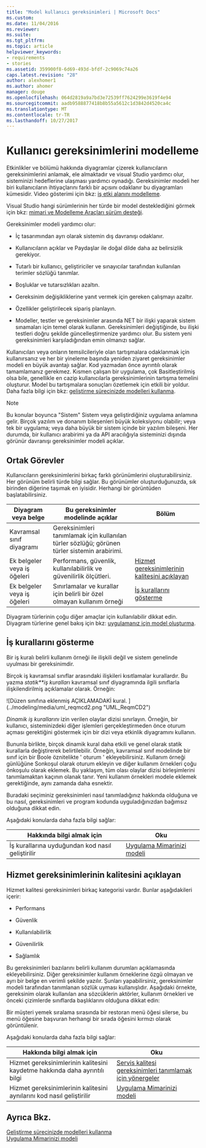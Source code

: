 ```yaml
---
title: "Model kullanıcı gereksinimleri | Microsoft Docs"
ms.custom: 
ms.date: 11/04/2016
ms.reviewer: 
ms.suite: 
ms.tgt_pltfrm: 
ms.topic: article
helpviewer_keywords:
- requirements
- stories
ms.assetid: 359900f8-6d69-493d-bfdf-2c9069c74a26
caps.latest.revision: "28"
author: alexhomer1
ms.author: ahomer
manager: douge
ms.openlocfilehash: 064d2819a9a7bd3e72539ff7624299e3619f4e94
ms.sourcegitcommit: aadb9588877418b8b55a5612c1d3842d4520ca4c
ms.translationtype: MT
ms.contentlocale: tr-TR
ms.lasthandoff: 10/27/2017
---
```

# <a name="model-user-requirements"></a>Kullanıcı gereksinimlerini modelleme
Etkinlikler ve bölümü hakkında diyagramlar çizerek kullanıcıların gereksinimlerini anlamak, ele almaktadır ve visual Studio yardımcı olur, sisteminizi hedeflerine ulaşması yardımcı oynadığı. Gereksinimler modeli her biri kullanıcıların ihtiyaçlarını farklı bir açısını odaklanır bu diyagramları kümesidir. Video gösterimi için bkz: [iş etki alanını modelleme](http://channel9.msdn.com/posts/clinted/UML-with-VS-2010-Part-3-Modeling-the-Business-Domain/).  
  
 Visual Studio hangi sürümlerinin her türde bir model desteklediğini görmek için bkz: [mimari ve Modelleme Araçları sürüm desteği](../modeling/what-s-new-for-design-in-visual-studio.md#VersionSupport).  
  
 Gereksinimler modeli yardımcı olur:  
  
-   İç tasarımından ayrı olarak sistemin dış davranışı odaklanır.  
  
-   Kullanıcıların açıklar ve Paydaşlar ile doğal dilde daha az belirsizlik gerekiyor.  
  
-   Tutarlı bir kullanıcı, geliştiriciler ve sınayıcılar tarafından kullanılan terimler sözlüğü tanımlar.  
  
-   Boşluklar ve tutarsızlıkları azaltın.  
  
-   Gereksinim değişikliklerine yanıt vermek için gereken çalışmayı azaltır.  
  
-   Özellikler geliştirilecek sipariş planlayın.  
  
-   Modeller, testler ve gereksinimler arasında NET bir ilişki yaparak sistem sınamaları için temel olarak kullanın. Gereksinimleri değiştiğinde, bu ilişki testleri doğru şekilde güncelleştirmenize yardımcı olur. Bu sistem yeni gereksinimleri karşıladığından emin olmanızı sağlar.  
  
 Kullanıcıları veya onların temsilcileriyle olan tartışmalara odaklanmak için kullanırsanız ve her bir yineleme başında yeniden ziyaret gereksinimler modeli en büyük avantajı sağlar. Kod yazmadan önce ayrıntılı olarak tamamlamanız gerekmez. Kısmen çalışan bir uygulama, çok Basitleştirilmiş olsa bile, genellikle en cazip kullanıcılarla gereksinimlerinin tartışma temelini oluşturur. Model bu tartışmalara sonuçları özetlemek için etkili bir yoldur. Daha fazla bilgi için bkz: [geliştirme sürecinizde modelleri kullanma](../modeling/use-models-in-your-development-process.md).  
  
> [!NOTE]
>  Bu konular boyunca "Sistem" Sistem veya geliştirdiğiniz uygulama anlamına gelir. Birçok yazılım ve donanım bileşenleri büyük koleksiyonu olabilir; veya tek bir uygulama; veya daha büyük bir sistem içinde bir yazılım bileşeni. Her durumda, bir kullanıcı arabirimi ya da API aracılığıyla sisteminizi dışında görünür davranışı gereksinimler modeli açıklar.  
  
## <a name="common-tasks"></a>Ortak Görevler  
 Kullanıcıların gereksinimlerini birkaç farklı görünümlerini oluşturabilirsiniz.  Her görünüm belirli türde bilgi sağlar.  Bu görünümler oluşturduğunuzda, sık birinden diğerine taşımak en iyisidir. Herhangi bir görüntüden başlatabilirsiniz.  
  
|Diyagram veya belge|Bu gereksinimler modelinde açıklar|Bölüm|  
|-------------------------|-----------------------------------------------|-------------|  
|Kavramsal sınıf diyagramı|Gereksinimleri tanımlamak için kullanılan türler sözlüğü; görünen türler sistemin arabirimi.||  
|Ek belgeler veya iş öğeleri|Performans, güvenlik, kullanılabilirlik ve güvenilirlik ölçütleri.|[Hizmet gereksinimlerinin kalitesini açıklayan](#QoSRequirements)|  
|Ek belgeler veya iş öğeleri|Sınırlamalar ve kurallar için belirli bir özel olmayan kullanım örneği|[İş kurallarını gösterme](#BusinessRules)|  
  
 Diyagram türlerinin çoğu diğer amaçlar için kullanılabilir dikkat edin. Diyagram türlerine genel bakış için bkz: [uygulamanız için model oluşturma](../modeling/create-models-for-your-app.md).
  
##  <a name="BusinessRules"></a>İş kurallarını gösterme  
 Bir iş kuralı belirli kullanım örneği ile ilişkili değil ve sistem genelinde uyulması bir gereksinimdir.  
  
 Birçok iş kavramsal sınıflar arasındaki ilişkileri kısıtlamalar kurallardır. Bu yazma *statik**iş kuralları* kavramsal sınıf diyagramında ilgili sınıflarla ilişkilendirilmiş açıklamalar olarak. Örneğin:  
  
 ![Düzen sınıfına eklenmiş AÇIKLAMADAKİ kural. ] (../modeling/media/uml_reqmcd2.png "UML_ReqmCD2")  
  
 *Dinamik iş kurallarını* izin verilen olaylar dizisi sınırlayın. Örneğin, bir kullanıcı, sisteminizdeki diğer işlemleri gerçekleştirmeden önce oturum açması gerektiğini göstermek için bir dizi veya etkinlik diyagramını kullanın.  
  
 Bununla birlikte, birçok dinamik kural daha etkili ve genel olarak statik kurallarla değiştirerek belirtilebilir. Örneğin, kavramsal sınıf modelinde bir sınıf için bir Boole öznitelikte ' oturum ' ekleyebilirsiniz. Kullanım örneği günlüğüne Sonkoşul olarak oturum ekleyin ve diğer kullanım örnekleri çoğu önkoşulu olarak eklemek. Bu yaklaşım, tüm olası olaylar dizisi birleşimlerini tanımlamaktan kaçının olanak tanır. Yeni kullanım örnekleri modele eklemek gerektiğinde, aynı zamanda daha esnektir.  
  
 Buradaki seçiminiz gereksinimleri nasıl tanımladığınız hakkında olduğuna ve bu nasıl, gereksinimleri ve program kodunda uyguladığınızdan bağımsız olduğuna dikkat edin.  
  
 Aşağıdaki konularda daha fazla bilgi sağlar:  
  
|Hakkında bilgi almak için|Oku|  
|--------------------|----------|  
|İş kurallarına uyduğundan kod nasıl geliştirilir|[Uygulama Mimarinizi modeli](../modeling/model-your-app-s-architecture.md)|  
  
##  <a name="QoSRequirements"></a>Hizmet gereksinimlerinin kalitesini açıklayan  
 Hizmet kalitesi gereksinimleri birkaç kategorisi vardır. Bunlar aşağıdakileri içerir:  
  
-   Performans  
  
-   Güvenlik  
  
-   Kullanılabilirlik  
  
-   Güvenilirlik  
  
-   Sağlamlık  
  
 Bu gereksinimleri bazılarını belirli kullanım durumları açıklamasında ekleyebilirsiniz. Diğer gereksinimler kullanım örneklerine özgü olmayan ve ayrı bir belge en verimli şekilde yazılır. Şunları yapabilirsiniz, gereksinimler modeli tarafından tanımlanan sözlük uyması kullanışlıdır. Aşağıdaki örnekte, gereksinim olarak kullanılan ana sözcüklerin aktörler, kullanım örnekleri ve önceki çizimlerde sınıflarda başlıklarını olduğuna dikkat edin:  
  
 Bir müşteri yemek sıralama sırasında bir restoran menü öğesi silerse, bu menü öğesine başvuran herhangi bir sırada öğesini kırmızı olarak görüntülenir.  
  
 Aşağıdaki konularda daha fazla bilgi sağlar:  
  
|Hakkında bilgi almak için|Oku|  
|--------------------|----------|  
|Hizmet gereksinimlerinin kalitesini kaydetme hakkında daha ayrıntılı bilgi|[Servis kalitesi gereksinimleri tanımlamak için yönergeler](http://msdn.microsoft.com/en-us/9677a437-c2cb-4ac4-8c2d-4e3350005f06)|  
|Hizmet gereksinimlerinin kalitesini aynılarını kod nasıl geliştirilir|[Uygulama Mimarinizi modeli](../modeling/model-your-app-s-architecture.md)|  
  
## <a name="see-also"></a>Ayrıca Bkz.  
 [Geliştirme sürecinizde modelleri kullanma](../modeling/use-models-in-your-development-process.md)   
 [Uygulama Mimarinizi modeli](../modeling/model-your-app-s-architecture.md)   
